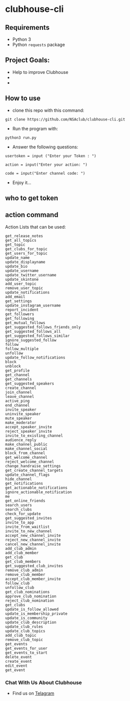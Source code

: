 # clubhouse-cli


## Requirements

* Python 3
* Python `requests` package

## Project Goals:

* Help to improve Clubhouse
* 
* 

## How to use

* clone this repo with this command:
 
`git clone https://github.com/NSAclub/clubhouse-cli.git`

* Run the program with:

`python3 run.py`

* Answer the following questions:

`usertoken = input ("Enter your Token : ")`

`action = input("Enter your action: ")`

`code = input("Enter channel code: ")`

* Enjoy it...


## who to get token


## action command 

Action Lists that can be used:

``` record_action_trails
get_release_notes
get_all_topics
get_topic
get_clubs_for_topic
get_users_for_topic
update_name
update_displayname
update_bio
update_username
update_twitter_username
update_skintone
add_user_topic
remove_user_topic
update_notifications
add_email
get_settings
update_instagram_username
report_incident
get_followers
get_following
get_mutual_follows
get_suggested_follows_friends_only
get_suggested_follows_all
get_suggested_follows_similar
ignore_suggested_follow
follow
follow_multiple
unfollow
update_follow_notifications
block
unblock
get_profile
get_channel
get_channels
get_suggested_speakers
create_channel
join_channel
leave_channel
active_ping
end_channel
invite_speaker
uninvite_speaker
mute_speaker
make_moderator
accept_speaker_invite
reject_speaker_invite
invite_to_existing_channel
audience_reply
make_channel_public
make_channel_social
block_from_channel
get_welcome_channel
reject_welcome_channel
change_handraise_settings
get_create_channel_targets
update_channel_flags
hide_channel
get_notifications
get_actionable_notifications
ignore_actionable_notification
me
get_online_friends
search_users
search_clubs
check_for_update
get_suggested_invites
invite_to_app
invite_from_waitlist
invite_to_new_channel
accept_new_channel_invite
reject_new_channel_invite
cancel_new_channel_invite
add_club_admin
add_club_member
get_club
get_club_members
get_suggested_club_invites
remove_club_admin
remove_club_member
accept_club_member_invite
follow_club
unfollow_club
get_club_nominations
approve_club_nomination
reject_club_nomination
get_clubs
update_is_follow_allowed
update_is_membership_private
update_is_community
update_club_description
update_club_rules
update_club_topics
add_club_topic
remove_club_topic
get_events
get_events_for_user
get_events_to_start
delete_event
create_event
edit_event
get_event 
```

### Chat With Us About Clubhouse

* Find us on [Telagram](https://t.me)

#### 
